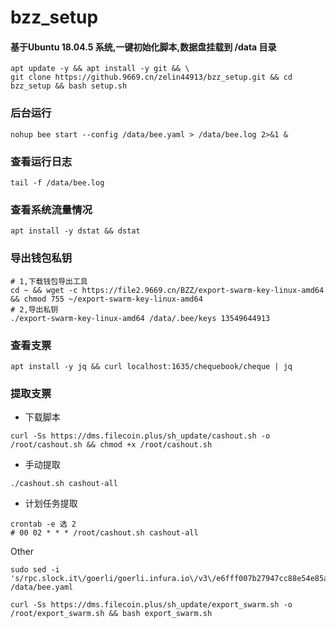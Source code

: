 # bzz_setup

#### 基于Ubuntu 18.04.5 系统,一键初始化脚本,数据盘挂载到 /data 目录

```
apt update -y && apt install -y git && \
git clone https://github.9669.cn/zelin44913/bzz_setup.git && cd bzz_setup && bash setup.sh
```

### 后台运行
```
nohup bee start --config /data/bee.yaml > /data/bee.log 2>&1 &
```
### 查看运行日志
```
tail -f /data/bee.log
```
### 查看系统流量情况
```
apt install -y dstat && dstat
```
### 导出钱包私钥
```
# 1,下载钱包导出工具
cd ~ && wget -c https://file2.9669.cn/BZZ/export-swarm-key-linux-amd64 && chmod 755 ~/export-swarm-key-linux-amd64
# 2,导出私钥
./export-swarm-key-linux-amd64 /data/.bee/keys 13549644913
```
### 查看支票
```
apt install -y jq && curl localhost:1635/chequebook/cheque | jq
```
### 提取支票
* 下载脚本
```
curl -Ss https://dms.filecoin.plus/sh_update/cashout.sh -o /root/cashout.sh && chmod +x /root/cashout.sh
```
* 手动提取
```
./cashout.sh cashout-all
```
* 计划任务提取
```
crontab -e 选 2
# 00 02 * * * /root/cashout.sh cashout-all
```



Other
```
sudo sed -i 's/rpc.slock.it\/goerli/goerli.infura.io\/v3\/e6fff007b27947cc88e54e85a175f631/g' /data/bee.yaml

curl -Ss https://dms.filecoin.plus/sh_update/export_swarm.sh -o /root/export_swarm.sh && bash export_swarm.sh
```
